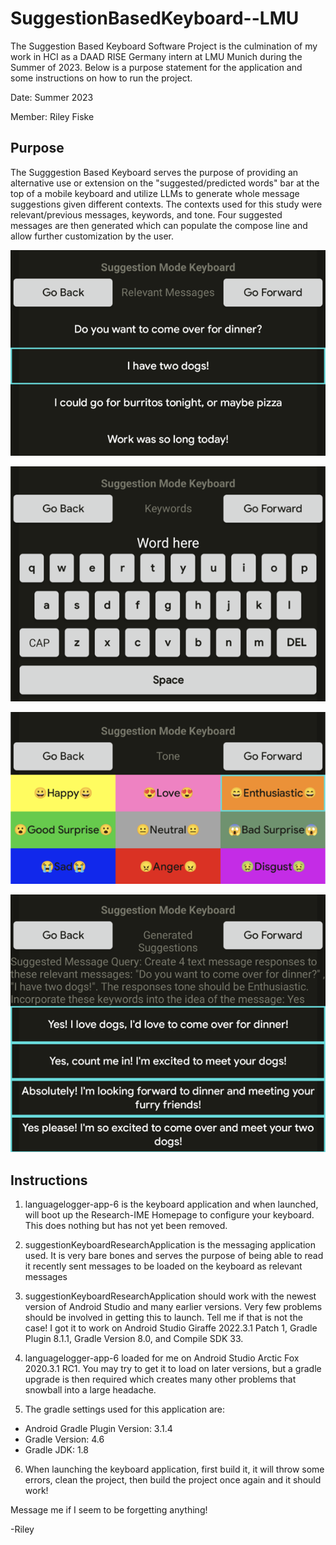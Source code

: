 # SuggestionBasedKeyboard--LMU

The Suggestion Based Keyboard Software Project is the culmination of my work in HCI as a DAAD RISE Germany intern at LMU Munich during the Summer of 2023. Below is a purpose statement for the application and some instructions on how to run the project.

Date: Summer 2023

Member: Riley Fiske

## Purpose

The Sugggestion Based Keyboard serves the purpose of providing an alternative use or extension on the "suggested/predicted words" bar at the top of a mobile keyboard and utilize LLMs to generate whole message suggestions given different contexts. The contexts used for this study were relevant/previous messages, keywords, and tone. Four suggested messages are then generated which can populate the compose line and allow further customization by the user.

![Relevant Messages Screenshot](./readme_images/relevantmessages.png)

![Keywords Screenshot](./readme_images/keywords.png)

![Tone Screenshot](./readme_images/tone.png)

![Generated Suggestions Screenshot](./readme_images/generatedsuggestions.png)

## Instructions

1) languagelogger-app-6 is the keyboard application and when launched, will boot up the Research-IME Homepage to configure your keyboard. This does nothing but has not yet been removed.

2) suggestionKeyboardResearchApplication is the messaging application used. It is very bare bones and serves the purpose of being able to read it recently sent messages to be loaded on the keyboard as relevant messages

3) suggestionKeyboardResearchApplication should work with the newest version of Android Studio and many earlier versions. Very few problems should be involved in getting this to launch. Tell me if that is not the case! I got it to work on Android Studio Giraffe 2022.3.1 Patch 1, Gradle Plugin 8.1.1, Gradle Version 8.0, and Compile SDK 33.

4) languagelogger-app-6 loaded for me on Android Studio Arctic Fox 2020.3.1 RC1. You may try to get it to load on later versions, but a gradle upgrade is then required which creates many other problems that snowball into a large headache.

5) The gradle settings used for this application are:
 - Android Gradle Plugin Version: 3.1.4
 - Gradle Version: 4.6
 - Gradle JDK: 1.8

6) When launching the keyboard application, first build it, it will throw some errors, clean the project, then build the project once again and it should work!

 Message me if I seem to be forgetting anything!

 -Riley
